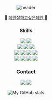 
<div align='center'>
  
  ![header](https://capsule-render.vercel.app/api?type=venom&color=timeGradient&text=De__eD&animation=twinkling&fontSize=35&height=150&fontAlign=50&fontAlignY=50)

  
   <p> 🧃 <a href="https://pearlluck.tistroy.com"> 데엔잘하고싶은데엔 </a> 🧃 </p> 

  <div>
    <h3> Skills </h3>
      <p>
        <a>
          <img src="https://img.shields.io/badge/Python-3766AB?style=flat-square&logo=Python&logoColor=white">
          <img src="https://img.shields.io/badge/Kotlin-7F52FF?style=flat-square&logo=Kotlin&logoColor=white"/>
          <br>
          <img src="https://img.shields.io/badge/Django-092E20?style=flat-square&logo=Django&logoColor=white"/>
          <img src="https://img.shields.io/badge/Spring-6DB33F?style=flat-square&logo=Spring&logoColor=white"/>
          <img src="https://img.shields.io/badge/SpringBoot-6DB33F?style=flat-square&logo=SpringBoot&logoColor=white"/>
        </a>
        <br>
        <a>
          <img src="https://img.shields.io/badge/Mysql-E6B91E?style=flat-square&logo=MySql&logoColor=white"/>
          <img src="https://img.shields.io/badge/PostgreSQL-4169E1?style=flat-square&logo=PostgreSQL&logoColor=white"/>
          <img src="https://img.shields.io/badge/DuckDB-FFF000?style=flat-square&logo=DuckDB&logoColor=white"/>
          <img src="https://img.shields.io/badge/Elasticsearch-005571?style=flat-square&logo=Elasticsearch&logoColor=white"/>
        </a>
        <br>
        <a>
          <img src="https://img.shields.io/badge/AWS-232F3E?style=flat-square&logo=AmazonAWS&logoColor=white"/>
          <img src="https://img.shields.io/badge/Docker-2496ED?style=flat-square&logo=Docker&logoColor=white"/>
          <img src="https://img.shields.io/badge/Kubernetes-326CE5?style=flat-square&logo=Kubernetes&logoColor=white"/>
          <img src="https://img.shields.io/badge/Airflow-017CEE?style=flat-square&logo=Apache Airflow&logoColor=white"/>
        </a>
      </p>
  </div>
  
  <div>
    <h3> Contact </h3> 
    <p>
      <a href="mailto:gg66477@gmail.com"><img src="https://img.shields.io/badge/Gmail-d14836?style=flat-square&logo=Gmail&logoColor=white&link=gg66477@gmail.com"/></a>
      <a href="https://pearlluck.tistroy.com"><img src="https://img.shields.io/badge/Tistory-000000?style=flat-square&logo=Gmail&logoColor=white&link=pearlluck.tistory.com"/></a>
    </p>
  </div>
  
  <div>
    
  ![My GitHub stats](https://github-readme-stats.vercel.app/api?username=vvspearlvvs&show_icons=true&theme=vue-dark)

<!--
  [![Tistory's Card](https://github-readme-tistory-card.vercel.app/api?name=pearlluck&theme=vue-dark&postId=786)](https://pearlluck.tistory.com/)
  [![Tistory's Card](https://github-readme-tistory-card.vercel.app/api?name=pearlluck&theme=vue-dark&postId=263)](https://pearlluck.tistory.com/)
-->

  </div>

</div>

<!--
**vvspearlvvs/vvspearlvvs** is a ✨ _special_ ✨ repository because its `README.md` (this file) appears on your GitHub profile.

Here are some ideas to get you started:

- 🔭 I’m currently working on ...
- 🌱 I’m currently learning ...
- 👯 I’m looking to collaborate on ...
- 🤔 I’m looking for help with ...
- 💬 Ask me about ...
- 📫 How to reach me: ...
- 😄 Pronouns: ...
- ⚡ Fun fact: ...
-->
